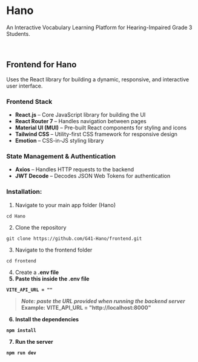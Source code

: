 # Hano
An Interactive Vocabulary Learning Platform for Hearing-Impaired Grade 3 Students.

<br>

## Frontend for Hano
Uses the React library for building a dynamic, responsive, and interactive user interface.

### Frontend Stack
- <strong>React.js</strong> – Core JavaScript library for building the UI
- <strong>React Router 7</strong> – Handles navigation between pages
- <strong>Material UI (MUI)</strong> – Pre-built React components for styling and icons
- <strong>Tailwind CSS</strong> – Utility-first CSS framework for responsive design
- <strong>Emotion</strong> – CSS-in-JS styling library

### State Management & Authentication
- <strong>Axios</strong> – Handles HTTP requests to the backend
- <strong>JWT Decode</strong> – Decodes JSON Web Tokens for authentication

### Installation:
1. Navigate to your main app folder (Hano)
```
cd Hano
```
2. Clone the repository
```
git clone https://github.com/G41-Hano/frontend.git
```
3. Navigate to the frontend folder
```
cd frontend
```
4. Create a <strong>.env file<strong>
5. Paste this inside the <strong>.env file<strong>
```
VITE_API_URL = ""
```
> <i>Note: paste the URL provided when running the backend server</i> <br>
> Example: VITE_API_URL = "http://localhost:8000"
6. Install the dependencies
```
npm install
```
7. Run the server
```
npm run dev
```
